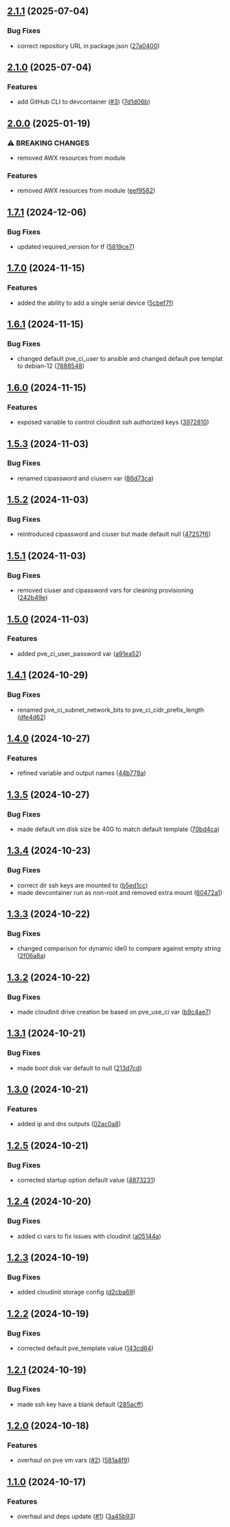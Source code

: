 ## [2.1.1](https://github.com/Knighten-Homelab/terraform-proxmox-vm/compare/2.1.0...2.1.1) (2025-07-04)


### Bug Fixes

* correct repository URL in package.json ([27a0400](https://github.com/Knighten-Homelab/terraform-proxmox-vm/commit/27a04002310f2cbe2ca3998ef248729465911c18))

## [2.1.0](https://github.com/Johnny-Knighten/terraform-homelab-pve-vm/compare/2.0.0...2.1.0) (2025-07-04)


### Features

* add GitHub CLI to devcontainer ([#3](https://github.com/Johnny-Knighten/terraform-homelab-pve-vm/issues/3)) ([7d1d06b](https://github.com/Johnny-Knighten/terraform-homelab-pve-vm/commit/7d1d06bae27d659a957dd330d0237790bccd035a))

## [2.0.0](https://github.com/Johnny-Knighten/terraform-homelab-pve-vm/compare/1.7.1...2.0.0) (2025-01-19)


### ⚠ BREAKING CHANGES

* removed AWX resources from module

### Features

* removed AWX resources from module ([eef9582](https://github.com/Johnny-Knighten/terraform-homelab-pve-vm/commit/eef9582a731e7935b38a3199e9b492cace344ffe))

## [1.7.1](https://github.com/Johnny-Knighten/terraform-homelab-pve-vm/compare/1.7.0...1.7.1) (2024-12-06)


### Bug Fixes

* updated required_version for tf ([5819ce7](https://github.com/Johnny-Knighten/terraform-homelab-pve-vm/commit/5819ce773ca6209c629746405dab1866daa14ba6))

## [1.7.0](https://github.com/Johnny-Knighten/terraform-homelab-pve-vm/compare/1.6.1...1.7.0) (2024-11-15)


### Features

* added the ability to add a single serial device ([5cbef7f](https://github.com/Johnny-Knighten/terraform-homelab-pve-vm/commit/5cbef7fe10eb6b7da4618d7f00ed31512dc5e613))

## [1.6.1](https://github.com/Johnny-Knighten/terraform-homelab-pve-vm/compare/1.6.0...1.6.1) (2024-11-15)


### Bug Fixes

* changed default pve_ci_user to ansible and changed default pve templat to debian-12 ([7888548](https://github.com/Johnny-Knighten/terraform-homelab-pve-vm/commit/7888548a5e67706fa0e0fc341bbe807330276051))

## [1.6.0](https://github.com/Johnny-Knighten/terraform-homelab-pve-vm/compare/1.5.3...1.6.0) (2024-11-15)


### Features

* exposed variable to control cloudinit ssh authorized keys ([3972810](https://github.com/Johnny-Knighten/terraform-homelab-pve-vm/commit/397281055096646884c79d00b939933e4e8e5c18))

## [1.5.3](https://github.com/Johnny-Knighten/terraform-homelab-pve-vm/compare/1.5.2...1.5.3) (2024-11-03)


### Bug Fixes

* renamed cipassword and ciusern var ([86d73ca](https://github.com/Johnny-Knighten/terraform-homelab-pve-vm/commit/86d73ca432a8f8a417656d384446f197e4662d6c))

## [1.5.2](https://github.com/Johnny-Knighten/terraform-homelab-pve-vm/compare/1.5.1...1.5.2) (2024-11-03)


### Bug Fixes

* reintroduced cipassword and ciuser but made default null ([47257f6](https://github.com/Johnny-Knighten/terraform-homelab-pve-vm/commit/47257f63d8e9952e178694a68947124e4c0c5d4e))

## [1.5.1](https://github.com/Johnny-Knighten/terraform-homelab-pve-vm/compare/1.5.0...1.5.1) (2024-11-03)


### Bug Fixes

* removed ciuser and cipassword vars for cleaning provisioning ([242b49e](https://github.com/Johnny-Knighten/terraform-homelab-pve-vm/commit/242b49e98acecb0e08e7b4f2d4b74d601e0a1d43))

## [1.5.0](https://github.com/Johnny-Knighten/terraform-homelab-pve-vm/compare/1.4.1...1.5.0) (2024-11-03)


### Features

* added pve_ci_user_password var ([a91ea52](https://github.com/Johnny-Knighten/terraform-homelab-pve-vm/commit/a91ea52049934cab6506a54d1547057d8d590ffa))

## [1.4.1](https://github.com/Johnny-Knighten/terraform-homelab-pve-vm/compare/1.4.0...1.4.1) (2024-10-29)


### Bug Fixes

* renamed pve_ci_subnet_network_bits to pve_ci_cidr_prefix_length ([dfe4d62](https://github.com/Johnny-Knighten/terraform-homelab-pve-vm/commit/dfe4d62c4e76a02150d7d079781e2f0fce22df70))

## [1.4.0](https://github.com/Johnny-Knighten/terraform-homelab-pve-vm/compare/1.3.5...1.4.0) (2024-10-27)


### Features

* refined variable and output names ([44b778a](https://github.com/Johnny-Knighten/terraform-homelab-pve-vm/commit/44b778ad07af36dc6f15ffc1f7f7a1958d50fc65))

## [1.3.5](https://github.com/Johnny-Knighten/terraform-homelab-pve-vm/compare/1.3.4...1.3.5) (2024-10-27)


### Bug Fixes

* made default vm disk size be 40G to match default template ([70bd4ca](https://github.com/Johnny-Knighten/terraform-homelab-pve-vm/commit/70bd4ca3f284a3a509f7a08dd1822f8b28b3afb6))

## [1.3.4](https://github.com/Johnny-Knighten/terraform-homelab-pve-vm/compare/1.3.3...1.3.4) (2024-10-23)


### Bug Fixes

* correct dir ssh keys are mounted to ([b5ed1cc](https://github.com/Johnny-Knighten/terraform-homelab-pve-vm/commit/b5ed1cc8f683e2b4d91b6dd331c7daa2f67e479b))
* made devcontainer run as non-root and removed extra mount ([60472a1](https://github.com/Johnny-Knighten/terraform-homelab-pve-vm/commit/60472a1df8db9d79a3dcdcb42bc9183b8824d018))

## [1.3.3](https://github.com/Johnny-Knighten/terraform-homelab-pve-vm/compare/1.3.2...1.3.3) (2024-10-22)


### Bug Fixes

* changed comparison for dynamic ide0 to compare against empty string ([2f06a8a](https://github.com/Johnny-Knighten/terraform-homelab-pve-vm/commit/2f06a8a20c1a98942324f7893dff9f9407e38808))

## [1.3.2](https://github.com/Johnny-Knighten/terraform-homelab-pve-vm/compare/1.3.1...1.3.2) (2024-10-22)


### Bug Fixes

* made cloudinit drive creation be based on pve_use_ci var ([b9c4ae7](https://github.com/Johnny-Knighten/terraform-homelab-pve-vm/commit/b9c4ae72f12a613f2e9c3692d9ef887026b07177))

## [1.3.1](https://github.com/Johnny-Knighten/terraform-homelab-pve-vm/compare/1.3.0...1.3.1) (2024-10-21)


### Bug Fixes

* made boot disk var default to null ([213d7cd](https://github.com/Johnny-Knighten/terraform-homelab-pve-vm/commit/213d7cd5bb17577da1a779ad395acd8cba4bac99))

## [1.3.0](https://github.com/Johnny-Knighten/terraform-homelab-pve-vm/compare/1.2.5...1.3.0) (2024-10-21)


### Features

* added ip and dns outputs ([02ac0a8](https://github.com/Johnny-Knighten/terraform-homelab-pve-vm/commit/02ac0a8d10ab9325ad833c9c7294e12c9e75a3e2))

## [1.2.5](https://github.com/Johnny-Knighten/terraform-homelab-pve-vm/compare/1.2.4...1.2.5) (2024-10-21)


### Bug Fixes

* corrected startup option default value ([4873231](https://github.com/Johnny-Knighten/terraform-homelab-pve-vm/commit/48732318a2b3a0227dc00190771a8b956e19dc5a))

## [1.2.4](https://github.com/Johnny-Knighten/terraform-homelab-pve-vm/compare/1.2.3...1.2.4) (2024-10-20)


### Bug Fixes

* added ci vars to fix issues with cloudinit ([a05144a](https://github.com/Johnny-Knighten/terraform-homelab-pve-vm/commit/a05144a5c66ef2db69e328ed1465711fd6925102))

## [1.2.3](https://github.com/Johnny-Knighten/terraform-homelab-pve-vm/compare/1.2.2...1.2.3) (2024-10-19)


### Bug Fixes

* added cloudinit storage config ([d2cba69](https://github.com/Johnny-Knighten/terraform-homelab-pve-vm/commit/d2cba69d2ce409bdecc1332613cd71e82cf3b504))

## [1.2.2](https://github.com/Johnny-Knighten/terraform-homelab-pve-vm/compare/1.2.1...1.2.2) (2024-10-19)


### Bug Fixes

* corrected default pve_template value ([143cd64](https://github.com/Johnny-Knighten/terraform-homelab-pve-vm/commit/143cd64cdcd18924bfdfc36d051c842ce9d9778f))

## [1.2.1](https://github.com/Johnny-Knighten/terraform-homelab-pve-vm/compare/1.2.0...1.2.1) (2024-10-19)


### Bug Fixes

* made ssh key have a blank default ([285acff](https://github.com/Johnny-Knighten/terraform-homelab-pve-vm/commit/285acff40e7b449f172ca1e600442409af675e20))

## [1.2.0](https://github.com/Johnny-Knighten/terraform-homelab-pve-vm/compare/1.1.0...1.2.0) (2024-10-18)


### Features

* overhaul on pve vm vars ([#2](https://github.com/Johnny-Knighten/terraform-homelab-pve-vm/issues/2)) ([581a4f9](https://github.com/Johnny-Knighten/terraform-homelab-pve-vm/commit/581a4f9daadb32b225b8dbaf73a834d882566876))

## [1.1.0](https://github.com/Johnny-Knighten/terraform-homelab-pve-vm/compare/v1.0.0...1.1.0) (2024-10-17)


### Features

* overhaul and deps update ([#1](https://github.com/Johnny-Knighten/terraform-homelab-pve-vm/issues/1)) ([3a45b93](https://github.com/Johnny-Knighten/terraform-homelab-pve-vm/commit/3a45b93c71767fbad2e3b6d84df312c69c5b0d0f))
